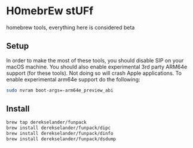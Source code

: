 # H0mebrEw stUFf
homebrew tools, everything here is considered beta


## Setup 
In order to make the most of these tools, you should disable SIP on your macOS machine. You should also enable experimental 3rd party ARM64e support (for these tools). Not doing so will crash Apple applications. To enable experimental arm64e support do the following:

```bash
sudo nvram boot-args=-arm64e_preview_abi
``` 

## Install



```bash
brew tap derekselander/funpack
brew install derekselander/funpack/dipc
brew install derekselander/funpack/dinfo
brew install derekselander/funpack/dsdump
```
